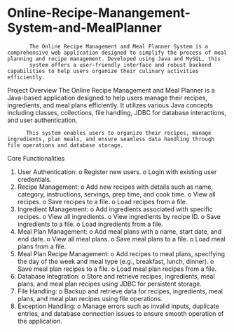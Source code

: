 # Online-Recipe-Manangement-System-and-MealPlanner
           The Online Recipe Management and Meal Planner System is a comprehensive web application designed to simplify the process of meal planning and recipe management. Developed using Java and MySQL, this 
           system offers a user-friendly interface and robust backend capabilities to help users organize their culinary activities efficiently.

Project Overview
          The Online Recipe Management and Meal Planner is a Java-based application designed to help users manage their recipes, ingredients, and meal plans efficiently. It utilizes various Java concepts 
          including classes, collections, file handling, JDBC for database interactions, and user authentication.

          This system enables users to organize their recipes, manage ingredients, plan meals, and ensure seamless data handling through file operations and database storage.

Core Functionalities
1.	User Authentication:
o	Register new users.
o	Login with existing user credentials.
2.	Recipe Management:
o	Add new recipes with details such as name, category, instructions, servings, prep time, and cook time.
o	View all recipes.
o	Save recipes to a file.
o	Load recipes from a file.
3.	Ingredient Management:
o	Add ingredients associated with specific recipes.
o	View all ingredients.
o	View ingredients by recipe ID.
o	Save ingredients to a file.
o	Load ingredients from a file.
4.	Meal Plan Management:
o	Add meal plans with a name, start date, and end date.
o	View all meal plans.
o	Save meal plans to a file.
o	Load meal plans from a file.
5.	Meal Plan Recipe Management:
o	Add recipes to meal plans, specifying the day of the week and meal type (e.g., breakfast, lunch, dinner).
o	Save meal plan recipes to a file.
o	Load meal plan recipes from a file.
6.	Database Integration:
o	Store and retrieve recipes, ingredients, meal plans, and meal plan recipes using JDBC for persistent storage.
7.	File Handling:
o	Backup and retrieve data for recipes, ingredients, meal plans, and meal plan recipes using file operations.
8.	Exception Handling:
o	Manage errors such as invalid inputs, duplicate entries, and database connection issues to ensure smooth operation of the application.


